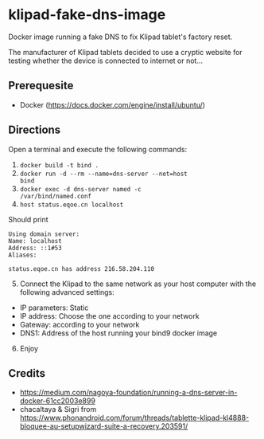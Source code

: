# klipad-fake-dns-image
Docker image running a fake DNS to fix Klipad tablet's factory reset.

The manufacturer of Klipad tablets decided to use a cryptic website for testing whether the device is connected to internet or not...

## Prerequesite
* Docker (https://docs.docker.com/engine/install/ubuntu/)

## Directions
Open a terminal and execute the following commands:
1. <code>docker build -t bind .</code>
2. <code>docker run -d --rm --name=dns-server --net=host bind</code>
3. <code>docker exec -d dns-server named -c /var/bind/named.conf</code>
4. <code>host status.eqoe.cn localhost</code>

Should print
```
Using domain server:
Name: localhost
Address: ::1#53
Aliases:

status.eqoe.cn has address 216.58.204.110
```

5. Connect the Klipad to the same network as your host computer with the following advanced settings:
- IP parameters: Static
- IP address: Choose the one according to your network
- Gateway: according to your network
- DNS1: Address of the host running your bind9 docker image

6. Enjoy

## Credits
* https://medium.com/nagoya-foundation/running-a-dns-server-in-docker-61cc2003e899
* chacaltaya & Sigri from https://www.phonandroid.com/forum/threads/tablette-klipad-kl4888-bloquee-au-setupwizard-suite-a-recovery.203591/
